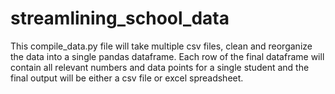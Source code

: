 # streamlining_school_data

This compile_data.py file will take multiple csv files, clean and reorganize the data into a single pandas dataframe. Each row of the final dataframe will contain all relevant numbers and data points for a single student and the final output will be either a csv file or excel spreadsheet.
